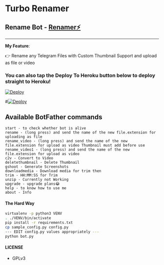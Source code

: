 # Turbo Renamer
## Rename Bot - [Renamer⚡](https://t.me/turboremaxbot)
---

**My Feature**:

👉 Rename any Telegram Files with Custom Thumbnail Support and upload as file or video


### You can also tap the Deploy To Heroku button below to deploy straight to Heroku!

[![Deploy](https://www.herokucdn.com/deploy/button.svg)](https://www.heroku.com/deploy?template=https://github.com/AsuranJ/Turbo-Renamer-Private/edit/master/)


#[![Deploy](https://www.herokucdn.com/deploy/button.svg)](https://www.heroku.com/deploy)

## Available BotFather commands
```
start - to check whether bot is alive
rename - (long press) and send the name of the new file.extension for uploading as file
rename_video - (long press) and send the name of the new file.extension for upload as video Thumbnail must add before use
rename_video1 - (long press) and send the name of the new file.extension for upload as video
c2v - Convert to Video
deletethumbnail - Delete Thumbnail
gshoot - Generate Screenshots
downloadmedia - Download media for trim then
trim - HH:MM:SS for Trim
unzip - Currently not Working
upgrade - upgrade plans😂
help - to know how to use me
about - Info
```

#### The Hard Way

```sh
virtualenv -p python3 VENV
. ./VENV/bin/activate
pip install -r requirements.txt
cp sample_config.py config.py
--- EDIT config.py values appropriately ---
python bot.py
```


#### LICENSE
- GPLv3

